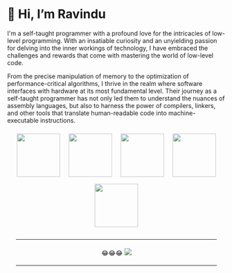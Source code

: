 
# 👋 Hi, I’m Ravindu

<p>

I'm a self-taught programmer with a profound love for the intricacies of low-level programming. With an insatiable curiosity and an unyielding passion for delving into the inner workings of technology, I have embraced the challenges and rewards that come with mastering the world of low-level code.
</p>

<p>
From the precise manipulation of memory to the optimization of performance-critical algorithms, I thrive in the realm where software interfaces with hardware at its most fundamental level. Their journey as a self-taught programmer has not only led them to understand the nuances of assembly languages, but also to harness the power of compilers, linkers, and other tools that translate human-readable code into machine-executable instructions.
</p> 

<p align="center">
  <img  style="margin: 8px; width: 100px;" src="https://logosandtypes.com/wp-content/uploads/2020/07/kafka.png"> 
  <img  style="margin: 8px; width: 100px;" src="https://www.hivemq.com/img/svg/hivemq-header-logo.svg">
  <img  style="margin: 8px; width: 100px;" src="https://upload.wikimedia.org/wikipedia/commons/thumb/3/39/Kubernetes_logo_without_workmark.svg/2109px-Kubernetes_logo_without_workmark.svg.png">
  <img  style="margin: 8px; width: 100px;" src="https://www.svgrepo.com/show/349342/docker.svg">
  <img  style="margin: 8px; width: 100px;" src="https://cdn.icon-icons.com/icons2/2415/PNG/512/mongodb_plain_logo_icon_146422.png">  
</p>

<hr style="margin: 20px;"> 

<p align="center">
  <span style="margin-bottom: 5px">😂😂😂</span> 
  <img src="https://komarev.com/ghpvc/?username=michaelrevington&color=green&style=for-the-badge">
</p>
   
<hr  style="margin: 20px;">
